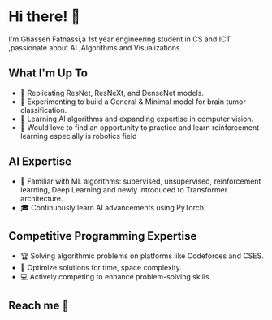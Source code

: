 # Hi there! 👋

I'm Ghassen Fatnassi,a 1st year engineering student in CS and ICT ,passionate about AI ,Algorithms and Visualizations.

## What I'm Up To

- 🔭 Replicating ResNet, ResNeXt, and DenseNet models.
- 🔭 Experimenting to build a General & Minimal model for brain tumor classification.
- 🌱 Learning AI algorithms and expanding expertise in computer vision.
- 🌟 Would love to find an opportunity to practice and learn reinforcement learning especially is robotics field


## AI Expertise

- 🤖 Familiar with ML algorithms: supervised, unsupervised, reinforcement learning, Deep Learning and newly introduced to Transformer architecture.
- 🎓 Continuously learn AI advancements using PyTorch.

## Competitive Programming Expertise

- 🏆 Solving algorithmic problems on platforms like Codeforces and CSES.
- 🌟 Optimize solutions for time, space complexity.
- 💻 Actively competing to enhance problem-solving skills.


## Reach me 👋


